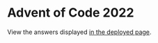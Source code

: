 # Advent of Code 2022

View the answers displayed [in the deployed page](https://australianspy.github.io/advent-of-code-2022/).

